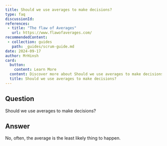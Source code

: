 ```yaml
---
title: Should we use averages to make decisions?
type: faq
discussionId: 
references:
 - title: "The flaw of Averages"
   url: https://www.flawofaverages.com/
recommendedContent:
 - collection: guides
   path: _guides/scrum-guide.md
date: 2024-09-17
author: MrHinsh
card:
  button:
    content: Learn More
  content: Discover more about Should we use averages to make decisions? and how it can help you in your Agile journey!
  title: Should we use averages to make decisions?
---
```


## Question

Should we use averages to make decisions?

## Answer

No, often, the average is the least likely thing to happen.
